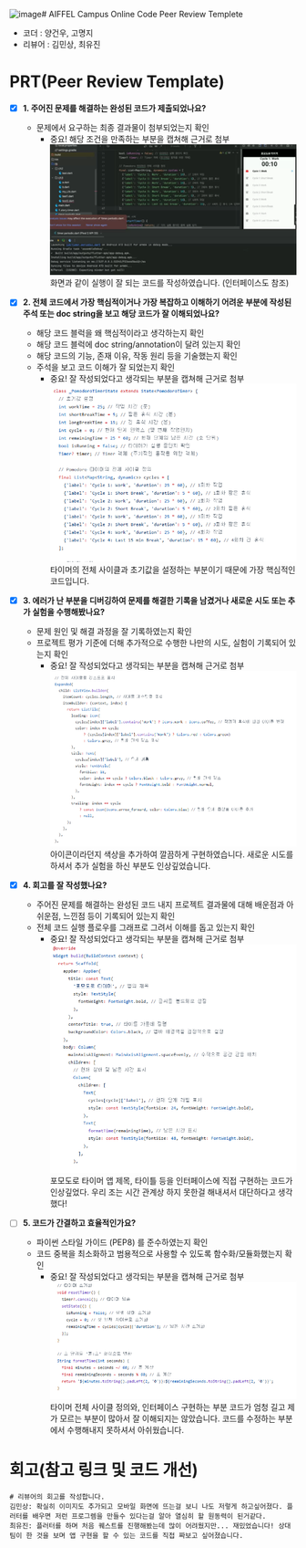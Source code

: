 ![image](https://github.com/user-attachments/assets/9af359c4-539a-48cc-94fa-6a904df8b3bb)# AIFFEL Campus Online Code Peer Review Templete
- 코더 : 양건우, 고명지
- 리뷰어 : 김민상, 최유진


# PRT(Peer Review Template)
- [x]  **1. 주어진 문제를 해결하는 완성된 코드가 제출되었나요?**
    - 문제에서 요구하는 최종 결과물이 첨부되었는지 확인
        - 중요! 해당 조건을 만족하는 부분을 캡쳐해 근거로 첨부
    ![Alt text](./1.PNG)
    화면과 같이 실행이 잘 되는 코드를 작성하였습니다. (인터페이스도 참조)

- [x]  **2. 전체 코드에서 가장 핵심적이거나 가장 복잡하고 이해하기 어려운 부분에 작성된 
주석 또는 doc string을 보고 해당 코드가 잘 이해되었나요?**
    - 해당 코드 블럭을 왜 핵심적이라고 생각하는지 확인
    - 해당 코드 블럭에 doc string/annotation이 달려 있는지 확인
    - 해당 코드의 기능, 존재 이유, 작동 원리 등을 기술했는지 확인
    - 주석을 보고 코드 이해가 잘 되었는지 확인
        - 중요! 잘 작성되었다고 생각되는 부분을 캡쳐해 근거로 첨부
    ![Alt text](./2.PNG)
    타이머의 전체 사이클과 초기값을 설정하는 부분이기 때문에 가장 핵심적인 코드입니다.



- [x]  **3. 에러가 난 부분을 디버깅하여 문제를 해결한 기록을 남겼거나
새로운 시도 또는 추가 실험을 수행해봤나요?**
    - 문제 원인 및 해결 과정을 잘 기록하였는지 확인
    - 프로젝트 평가 기준에 더해 추가적으로 수행한 나만의 시도, 
    실험이 기록되어 있는지 확인
        - 중요! 잘 작성되었다고 생각되는 부분을 캡쳐해 근거로 첨부
     ![Alt text](./3.PNG)
    아이콘이라던지 색상을 추가하여 깔끔하게 구현하였습니다. 새로운 시도를 하셔서 추가 실험을 하신 부분도 인상깊었습니다.

- [x]  **4. 회고를 잘 작성했나요?**
    - 주어진 문제를 해결하는 완성된 코드 내지 프로젝트 결과물에 대해
    배운점과 아쉬운점, 느낀점 등이 기록되어 있는지 확인
    - 전체 코드 실행 플로우를 그래프로 그려서 이해를 돕고 있는지 확인
        - 중요! 잘 작성되었다고 생각되는 부분을 캡쳐해 근거로 첨부
        ![Alt text](./4.PNG)
        포모도로 타이머 앱 제목, 타이틀 등을 인터페이스에 직접 구현하는 코드가 인상깊었다. 우리 조는 시간 관계상 하지 못한걸 해내셔서 대단하다고 생각했다!

- [ ]  **5. 코드가 간결하고 효율적인가요?**
    - 파이썬 스타일 가이드 (PEP8) 를 준수하였는지 확인
    - 코드 중복을 최소화하고 범용적으로 사용할 수 있도록 함수화/모듈화했는지 확인
        - 중요! 잘 작성되었다고 생각되는 부분을 캡쳐해 근거로 첨부
        ![Alt text](./5.PNG)
        타이머 전체 사이클 정의와, 인터페이스 구현하는 부분 코드가 엄청 길고 제가 모르는 부분이 많아서 잘 이해되지는 않았습니다.
        코드를 수정하는 부분에서 수행해내지 못하셔서 아쉬웠습니다.

# 회고(참고 링크 및 코드 개선)
```
# 리뷰어의 회고를 작성합니다.
김민상: 확실히 이미지도 추가되고 모바일 화면에 뜨는걸 보니 나도 저렇게 하고싶어졌다. 플러터를 배우면 저런 프로그렘을 만들수 있다는걸 알아 열심히 할 원동력이 된거같다.
최유진: 플러터를 하며 처음 퀘스트를 진행해봤는데 많이 어려웠지만... 재밌었습니다! 상대 팀이 한 것을 보며 앱 구현을 할 수 있는 코드를 직접 짜보고 싶어졌습니다. 
```
